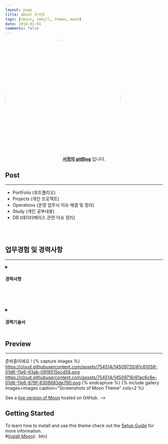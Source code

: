 ```yaml
---
layout: page
title: About 유서정
tags: [about, Jekyll, theme, moon]
date: 2018-01-01
comments: false
---
```



<img src="https://youseojung.github.io/assets/img/gaebalsaebal_22.png"  style="border-radius: 70%;" width="370" height="370">
<center><a href="http://youseojung.github.io"><b>서정의 gitBlog</b></a> 입니다.</center>

## Post
---
* PortFolio (포트폴리오)
* Projects (개인 프로젝트)
* Operations (운영 업무시 이슈 해결 및 정리)
* Study (개인 공부내용)
* DB (데이터베이스 관련 이슈 정리)

<BR><BR>
    
## 업무경험 및 경력사항
---
<details>
<summary><h4>경력사항</h4></summary>
<div markdown="1">
<table>
  <tr>
    <td style="background-color: #bbac9f; width:30%; text-align: center;">예스이십사 ENT개발팀<BR>사원<BR>
        <BR>
        (2018. 08 ~ 재직중)</td>
    <td>
        YES24 - ENT 개발팀에서 영화개발 파트에서 웹개발 및 유지보수 운영을 담당하였습니다.<BR>
        운영업무 : 서버관리 /매달 정산내역 손실판별/ 예매 실패 로그 확인 /이벤트 업무 / 인증서 교체 /카드 프로모션 변경작업 등을 진행하였습니다.<BR>
        개발업무 : PLAY24 닷넷 프레임워크 업그레이드 / 영화 사이트 개편 / 영화 스케줄API 리뉴얼 / 영화 제휴사 사이트 리뉴얼 / 영화 어드민 개편
                  극장특가(반값티켓) 프로모션 개발 / 발권극장 사이트 개발 을 진행하였습니다.
      </td>
  </tr>
  <tr>
    <td style="background-color: #bbac9f; width:30%; text-align: center;">인텔리안 시스템즈 DS사업부<BR>사원<BR>
    <BR>
    (2016. 04 ~ 2018. 08)  </td>
    <td>
      디지털사이니지 솔루션 개발팀에서 웹개발을 담당하였으며 부가적으로 자회사 홈페이지 추가 개발 및 유지보수 업무를 진행하였습니다.<BR>
        정부 연구과제 관련 개발을 담당하며 JAVA,C#,ASP.NET 을 기반으로 Classic asp, jsp,ruby on rails 관련 프로젝트 개발을 진행 였습니다.
     </td>
  </tr>
</table>
</div>
</details>
    

<BR><BR>
    
<details>
<summary><h4>경력기술서</h4></summary>
<div markdown="1">
<table>
  <tr>  
    <td style="background-color: #ada980; width:20%; text-align: center;">경력 기술서</td>
    <td>
1. 사내 고객관리 시스템(CRM) 개발(2016.04~2016.06)<BR>
- 사내 고객관리 시스템 개발<BR>
- Window, ASP .NET, MY-SQL, Jquery, MVC패턴, MyBatis , svn<BR>
- 담당부분: 백앤드 및 프론트 개발.<BR>
      </td>
  </tr>
  <tr>
    <td style="background-color: #ada980; width:20%; text-align: center;">
   </td>
    <td>
2. 인텔리안 테크놀러지(http://intelliantech.co.kr/) 유지보수 운영 (2016.06 ~ )<BR>
- Ubuntu, PgSQL, ruby, jquery , github , AWS 클라우드 서비스 이용<BR>
- 담당부분: 웹사이트 유지보수 및 리뉴얼 작업 진행.<BR>
     </td>
  </tr>
    <tr>
    <td style="background-color: #ada980; width:20%; text-align: center;">
   </td>
    <td>
3. 뉴스킨 NFC 관련 웹사이트 제작(2016.11~2017.02)<BR>
(https://wicdigital.nuskinkorea.co.kr/Nuskin/Dprod/M_Nfc_Prod_Info.do?NFC_ID=04455042D84980)<BR>
- 제품에 부착된 NFC 태그 입력 시 관련 제품에 대한 정보를 보여주는 웹사이트 개발 진행.<BR>
- Window, Java, Spring, Jsp, Kendo 라이브러리, Html5<BR>
- 담당부분: 프론트앤드 개발 진행.<BR>
     </td>
  </tr>
  <tr>
    <td style="background-color: #ada980; width:20%; text-align: center;">
   </td>
    <td>
4. 강남 세브란스 진료표 웹 페이지개발(2017.04~2017.05)<BR>
- 요일별 진료과 안내표 페이지 개발<BR>
- Window, ASP .NET, MSSQL, Jquery ,IIS<BR>
- 담당부분: 백앤드 및 프론트 개발 진행.<BR>
     </td>
  </tr>
  <tr>
    <td style="background-color: #ada980; width:20%; text-align: center;">
   </td>
    <td>
5. I-Vision SaaS 솔루션 고도화(2017.08~2018.01)<BR>
- 회사 자체 솔루션 웹페이지 고도화<BR>
-Window , ASP .Net , c# , Ms-Sql, 프로시저 , Jquery (js tree , jquery-fileupload , validation 라이브러리 이용), IIS , Svn<BR>
     </td>
  </tr>
  <tr>
    <td style="background-color: #ada980; width:20%; text-align: center;">
   </td>
    <td>
6. IOT 스마트 요양원 개발(2018.02 ~ 03)<BR>
- 상황인지 기반 스마트 사이니지 서비스 플랫폼<BR>
- java, spring , jsp, RestAPI , Jquery<BR>
     </td>
  </tr>
<tr>
<td style="background-color: #ada980; width:20%; text-align: center;">
</td>
<td>
7. I-Vision Shelf order 페이지 개발(2018.04 ~ 05)<BR>
- 무인상품 주문 시스템에 들어가는 웹페이지 개발<BR>
- java, spring , jsp , Jquery<BR>
 </td>
</tr>
<tr>
<td style="background-color: #ada980; width:20%; text-align: center;">
</td>
<td>
8. YES24 영화 사이트 관리
(2018.08 ~ )<BR>
- 영화 예매서비스 페이지 추가개발 및 유지보수<BR>
- Window , ASP .Net , c# , Ms-Sql, 프로시저 , Jquery<BR>
 </td>
</tr>
</table>
</div>
</details>

## Preview
---
준비중이에요 !
{% capture images %}
    https://cloud.githubusercontent.com/assets/754514/14509720/61c61058-01d6-11e6-93ab-0918515ecd56.png
    https://cloud.githubusercontent.com/assets/754514/14509716/61ac6c8e-01d6-11e6-879f-8308883de790.png
{% endcapture %}
{% include gallery images=images caption="Screenshots of Moon Theme" cols=2 %}



See a [live version of Moon](http://taylantatli.github.io/Moon) hosted on GitHub. -->
## Getting Started
To learn how to install and use this theme check out the [Setup Guide](http://taylantatli.me/Moon/moon-theme/) for more information.     
#[Install Moon](https://github.com/TaylanTatli/Moon){: .btn}

 

<style>
.table1-wrapper {
  overflow-x: auto; /* responsive */
}
tr:hover
{
    background-color: #f2f2f2;
}
</style>
